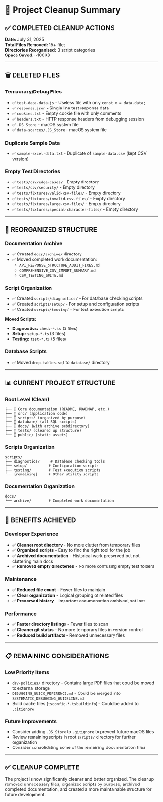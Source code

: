 # 🧹 Project Cleanup Summary

## ✅ **COMPLETED CLEANUP ACTIONS**

**Date:** July 31, 2025  
**Total Files Removed:** 15+ files  
**Directories Reorganized:** 3 script categories  
**Space Saved:** ~100KB  

---

## 🗑️ **DELETED FILES**

### **Temporary/Debug Files**
- ✅ `test-data-data.js` - Useless file with only `const x = data.data;`
- ✅ `response.json` - Single line test response data
- ✅ `cookies.txt` - Empty cookie file with only comments
- ✅ `headers.txt` - HTTP response headers from debugging session
- ✅ `.DS_Store` - macOS system file
- ✅ `data-sources/.DS_Store` - macOS system file

### **Duplicate Sample Data**
- ✅ `sample-excel-data.txt` - Duplicate of `sample-data.csv` (kept CSV version)

### **Empty Test Directories**
- ✅ `tests/csv/edge-cases/` - Empty directory
- ✅ `tests/csv/security/` - Empty directory
- ✅ `tests/fixtures/valid-csv-files/` - Empty directory
- ✅ `tests/fixtures/invalid-csv-files/` - Empty directory
- ✅ `tests/fixtures/large-csv-files/` - Empty directory
- ✅ `tests/fixtures/special-character-files/` - Empty directory

---

## 📁 **REORGANIZED STRUCTURE**

### **Documentation Archive**
- ✅ Created `docs/archive/` directory
- ✅ Moved completed work documentation:
  - `API_RESPONSE_STRUCTURE_AUDIT_FIXES.md`
  - `COMPREHENSIVE_CSV_IMPORT_SUMMARY.md`
  - `CSV_TESTING_SUITE.md`

### **Script Organization**
- ✅ Created `scripts/diagnostics/` - For database checking scripts
- ✅ Created `scripts/setup/` - For setup and configuration scripts
- ✅ Created `scripts/testing/` - For test execution scripts

**Moved Scripts:**
- **Diagnostics:** `check-*.ts` (5 files)
- **Setup:** `setup-*.ts` (3 files)
- **Testing:** `test-*.ts` (5 files)

### **Database Scripts**
- ✅ Moved `drop-tables.sql` to `database/` directory

---

## 📊 **CURRENT PROJECT STRUCTURE**

### **Root Level (Clean)**
```
├── 📄 Core documentation (README, ROADMAP, etc.)
├── 📁 src/ (application code)
├── 📁 scripts/ (organized by purpose)
├── 📁 database/ (all SQL scripts)
├── 📁 docs/ (with archive subdirectory)
├── 📁 tests/ (cleaned up structure)
└── 📁 public/ (static assets)
```

### **Scripts Organization**
```
scripts/
├── diagnostics/     # Database checking tools
├── setup/          # Configuration scripts
├── testing/        # Test execution scripts
└── [remaining]     # Other utility scripts
```

### **Documentation Organization**
```
docs/
└── archive/        # Completed work documentation
```

---

## 🎯 **BENEFITS ACHIEVED**

### **Developer Experience**
- ✅ **Cleaner root directory** - No more clutter from temporary files
- ✅ **Organized scripts** - Easy to find the right tool for the job
- ✅ **Archived documentation** - Historical work preserved but not cluttering main docs
- ✅ **Removed empty directories** - No more confusing empty test folders

### **Maintenance**
- ✅ **Reduced file count** - Fewer files to maintain
- ✅ **Clear organization** - Logical grouping of related files
- ✅ **Preserved history** - Important documentation archived, not lost

### **Performance**
- ✅ **Faster directory listings** - Fewer files to scan
- ✅ **Cleaner git status** - No more temporary files in version control
- ✅ **Reduced build artifacts** - Removed unnecessary files

---

## 📋 **REMAINING CONSIDERATIONS**

### **Low Priority Items**
- `dev-policies/` directory - Contains large PDF files that could be moved to external storage
- `DEBUGGING_QUICK_REFERENCE.md` - Could be merged into `SYSTEMATIC_DEBUGGING_GUIDELINE.md`
- Build cache files (`tsconfig.*.tsbuildinfo`) - Could be added to `.gitignore`

### **Future Improvements**
- Consider adding `.DS_Store` to `.gitignore` to prevent future macOS files
- Review remaining scripts in root `scripts/` directory for further organization
- Consider consolidating some of the remaining documentation files

---

## ✅ **CLEANUP COMPLETE**

The project is now significantly cleaner and better organized. The cleanup removed unnecessary files, organized scripts by purpose, archived completed documentation, and created a more maintainable structure for future development. 